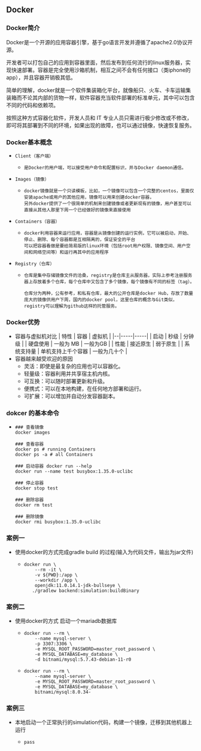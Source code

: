 ## Docker

### Docker简介
Docker是一个开源的应用容器引擎，基于go语言开发并遵循了apache2.0协议开源。

开发者可以打包自己的应用到容器里面，然后发布到任何流行的linux服务器，实现快速部署。容器是完全使用沙箱机制，相互之间不会有任何接口（类iphone的app），并且容器开销极其低。

简单的理解，docker就是一个软件集装箱化平台，就像船只、火车、卡车运输集装箱而不论其内部的货物一样，软件容器充当软件部署的标准单元，其中可以包含不同的代码和依赖项。

按照这种方式容器化软件，开发人员和 IT 专业人员只需进行极少修改或不修改，即可将其部署到不同的环境，如果出现的故障，也可以通过镜像，快速恢复服务。


### Docker基本概念
* `Client（客户端）`
    + ```text
      是Docker的用户端，可以接受用户命令和配置标识，并与Docker daemon通信。
      ```
* `Images（镜像）` 
    + ```text
      docker镜像就是一个只读模板，比如，一个镜像可以包含一个完整的centos，里面仅安装apache或用户的其他应用，镜像可以用来创建docker容器，
      另外docker提供了一个很简单的机制来创建镜像或者更新现有的镜像，用户甚至可以直接从其他人那里下周一个已经做好的镜像来直接使用
      ```
* `Containers（容器）`
    + ```text
      docker利用容器来运行应用，容器是从镜像创建的运行实例，它可以被启动，开始、停止、删除、每个容器都是互相隔离的，保证安全的平台
      可以把容器看做是要给简易版的linux环境（包括root用户权限、镜像空间、用户空间和网络空间等）和运行再其中的应用程序
      ```
* `Registry（仓库）`
    + ```text
      仓库是集中存储镜像文件的沧桑，registry是仓库主从服务器，实际上参考注册服务器上存放着多个仓库，每个仓库中又包含了多个镜像，每个镜像有不同的标签（tag）。
      
      仓库分为两种，公有参考，和私有仓库，最大的公开仓库是docker Hub，存放了数量庞大的镜像供用户下周，国内的docker pool，这里仓库的概念与Git类似，registry可以理解为github这样的托管服务。
      ```
    
### Docker优势
* 容器与虚拟机对比
| 特性 | 容器 | 虚拟机 |
|--|-----|-----|
| 启动 | 秒级 | 分钟级 |
| 硬盘使用 | 一般为 MB | 一般为GB |
| 性能 | 接近原生 | 弱于原生 |
| 系统支持量 | 单机支持上千个容器 | 一般为几十个 |
* 容器越来越受欢迎的原因
    + 灵活：即使是最复杂的应用也可以容器化。
    + 轻量级：容器利用并共享宿主机内核。
    + 可互换：可以随时部署更新和升级。
    + 便携式：可以在本地构建，在任何地方部署和运行。
    + 可扩展：可以增加并自动分发容器副本。

### dokcer 的基本命令
* ```shell
  ### 查看镜像
  docker images
  
  ### 查看容器
  docker ps # running Containers
  docker ps -a # all Containers
  
  ### 启动容器 docker run --help
  docker run --name test busybox:1.35.0-uclibc
  
  ### 停止容器
  docker stop test
  
  ### 删除容器
  docker rm test
  
  ### 删除镜像
  docker rmi busybox:1.35.0-uclibc
  ```

### 案例一
* 使用docker的方式完成gradle build 的过程(输入为代码文件，输出为jar文件)
    + ```shell
      docker run \
          --rm -it \
          -v ${PWD}:/app \
          --workdir /app \
          openjdk:11.0.14.1-jdk-bullseye \
         ./gradlew backend:simulation:buildBinary
      ```

### 案例二
* 使用docker的方式 启动一个mariadb数据库
    + ```shell
      docker run --rm \
          --name mysql-server \
          -p 3307:3306 \
          -e MYSQL_ROOT_PASSWORD=master_root_password \
          -e MYSQL_DATABASE=my_database \
          -d bitnami/mysql:5.7.43-debian-11-r0
      ```
    + ```shell
      docker run --rm \
          --name mysql-server \
          -e MYSQL_ROOT_PASSWORD=master_root_password \
          -e MYSQL_DATABASE=my_database \
          bitnami/mysql:8.0.34-
      ```

### 案例三
* 本地启动一个正常执行的simulation代码，构建一个镜像，迁移到其他机器上运行
    + ```shell
      pass
      ```
    


